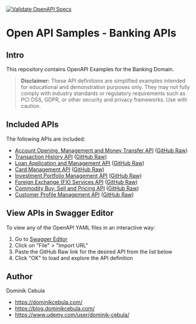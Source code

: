 [![Validate OpenAPI Specs](https://github.com/dominikcebula/open-api-samples-banking/actions/workflows/openapi-validate.yml/badge.svg)](https://github.com/dominikcebula/open-api-samples-banking/actions/workflows/openapi-validate.yml)

# Open API Samples - Banking APIs

## Intro

This repository contains OpenAPI Examples for the Banking Domain.

> **Disclaimer:**
> These API definitions are simplified examples intended for educational and demonstration purposes only. They may not
> fully comply with industry standards or regulatory requirements such as PCI DSS, GDPR, or other security and privacy
> frameworks. Use with caution.

## Included APIs

The following APIs are included:

- [Account Opening, Management and Money Transfer API](./account-opening-api.yaml) ([GitHub Raw](https://raw.githubusercontent.com/dominikcebula/open-api-samples-banking/main/account-opening-api.yaml))
- [Transaction History API](./transaction-history-api.yaml) ([GitHub Raw](https://raw.githubusercontent.com/dominikcebula/open-api-samples-banking/main/transaction-history-api.yaml))
- [Loan Application and Management API](./loan-application-api.yaml) ([GitHub Raw](https://raw.githubusercontent.com/dominikcebula/open-api-samples-banking/main/loan-application-api.yaml))
- [Card Management API](./card-management-api.yaml) ([GitHub Raw](https://raw.githubusercontent.com/dominikcebula/open-api-samples-banking/main/card-management-api.yaml))
- [Investment Portfolio Management API](./investment-portfolio-api.yaml) ([GitHub Raw](https://raw.githubusercontent.com/dominikcebula/open-api-samples-banking/main/investment-portfolio-api.yaml))
- [Foreign Exchange (FX) Services API](./fx-services-api.yaml) ([GitHub Raw](https://raw.githubusercontent.com/dominikcebula/open-api-samples-banking/main/fx-services-api.yaml))
- [Commodity Buy, Sell and Pricing API](./commodity-api.yaml) ([GitHub Raw](https://raw.githubusercontent.com/dominikcebula/open-api-samples-banking/main/commodity-api.yaml))
- [Customer Profile Management API](./customer-profile-api.yaml) ([GitHub Raw](https://raw.githubusercontent.com/dominikcebula/open-api-samples-banking/main/customer-profile-api.yaml))

## View APIs in Swagger Editor

To view any of the OpenAPI YAML files in an interactive way:

1. Go to [Swagger Editor](https://editor.swagger.io/)
2. Click on "File" > "Import URL"
3. Paste the GitHub Raw link for the desired API from the list below
4. Click "OK" to load and explore the API definition

## Author

Dominik Cebula

* https://dominikcebula.com/
* https://blog.dominikcebula.com/
* https://www.udemy.com/user/dominik-cebula/
